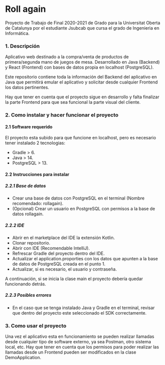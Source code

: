 # Roll again

Proyecto de Trabajo de Final 2020-2021 de Grado para la Universitat Oberta de Catalunya por el estudiante Jsubcab que cursa el grado de Ingenieria en Informática.

### 1. Descripción

Aplicativo web destinado a la compra/venta de productos de primera/segunda mano de juegos de mesa. Desarrollado en Java (Backend) y React (Frontend) con bases de datos propia en localhost (PostgreSQL).

Este repositorio contiene toda la información del Backend del aplicativo en Java que permitirá emular el aplicativo y solicitar desde cualquier Frontend los datos pertinentes.

Hay que tener en cuenta que el proyecto sigue en desarrollo y falta finalizar la parte Frontend para que sea funcional la parte visual del cliente.

### 2. Como instalar y hacer funcionar el proyecto

#### 2.1 Software requerido

El proyecto esta subido para que funcione en localhost, pero es necesario tener instalado 2 tecnologias:

- Gradle > 6.
- Java > 14.
- PostgreSQL > 13.

#### 2.2 Instrucciones para instalar

##### 2.2.1 Base de datos
- Crear una base de datos con PostgreSQL en el terminal (Nombre recomendado: rollagain).
- (Opcional) Crear un usuario en PostgreSQL con permisos a la base de datos rollagain.

##### 2.2.2 IDE
- Abrir en el marketplace del IDE la extensión Kotlin.
- Clonar repositorio.
- Abrir con IDE (Recomendable IntelliJ).
- Refrescar Gradle del proyecto dentro del IDE.
- Actualizar el application.proporties con los datos que apunten a la base de datos de PostgreSQL creada en el punto 1.
- Actualizar, si es necesario, el usuario y contraseña.

A continuación, si se inicia la clase main el proyecto debería quedar funcionando detrás.

##### 2.2.3 Posibles errores

- En el caso que se tenga instalado Java y Gradle en el terminal, revisar que dentro del proyecto este seleccionado el SDK correctamente.


### 3. Como usar el proyecto

Una vez el aplicativo esta en funcionamiento se pueden realizar llamadas desde cualquier tipo de software externo, ya sea Postman, otro sistema local, etc. Hay que tener en cuenta que los permisos para poder realizar las llamadas desde un Frontend pueden ser modificados en la clase DemoApplication.
